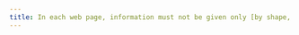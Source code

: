 ```yaml
---
title: In each web page, information must not be given only [by shape, size or position](#indication-given-by-shape-size-or-position). Is this rule respected?
---
```

